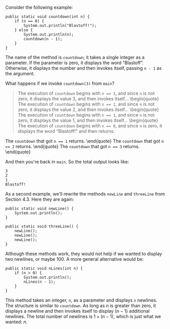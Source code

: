 Consider the following example:

```code
public static void countdown(int n) {
    if (n == 0) {
        System.out.println("Blastoff!");
    } else {
        System.out.println(n);
        countdown(n - 1);
    }
}
```

The name of the method is `countdown`; it takes a single integer as a parameter.
If the parameter is zero, it displays the word “Blastoff”.
Otherwise, it displays the number and then invokes itself, passing `n - 1` as the argument.

What happens if we invoke `countdown(3)` from `main`?



> The execution of `countdown` begins with `n == 3`, and since `n` is not zero, it displays the value 3, and then invokes itself...
> \begin{quote}
> The execution of `countdown` begins with `n == 2`, and since `n` is not zero, it displays the value 2, and then invokes itself...
> \begin{quote}
> The execution of `countdown` begins with `n == 1`, and since `n` is not zero, it displays the value 1, and then invokes itself...
> \begin{quote}
> The execution of `countdown` begins with `n == 0`, and since `n` is zero, it displays the word “Blastoff!” and then returns.

The `countdown` that got `n == 1` returns.
\end{quote}
The `countdown` that got `n == 2` returns.
\end{quote}
The `countdown` that got `n == 3` returns.
\end{quote}

And then you're back in `main`.
So the total output looks like:

```code
3
2
1
Blastoff!
```

As a second example, we'll rewrite the methods `newLine` and `threeLine` from Section 4.3.
Here they are again:

```code
public static void newLine() {
    System.out.println();
}

public static void threeLine() {
    newLine();
    newLine();
    newLine();
}
```


Although these methods work, they would not help if we wanted to display two newlines, or maybe 100.
A more general alternative would be:

```code
public static void nLines(int n) {
    if (n > 0) {
        System.out.println();
        nLines(n - 1);
    }
}
```

This method takes an integer, `n`, as a parameter and displays `n` newlines.
The structure is similar to `countdown`.
As long as $n$ is greater than zero, it displays a newline and then invokes itself to display $(n-1)$ additional newlines.
The total number of newlines is $1 + (n - 1)$, which is just what we wanted: $n$.